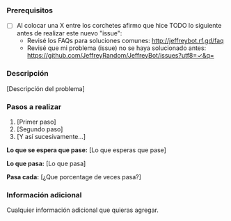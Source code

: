 <!-- POR FAVOR, HAS TU "ISSUE" CON BASE A ESTA ESTRUCTURA. NO LO ELIMINES. -->

### Prerequisitos

* [ ] Al colocar una X entre los corchetes afirmo que hice TODO lo siguiente antes de realizar este nuevo "issue":
    * Revisé los FAQs para soluciones comunes: http://jeffreybot.rf.gd/faq
    * Revisé que mi problema (issue) no se haya solucionado antes: https://github.com/JeffreyRandom/JeffreyBot/issues?utf8=✓&q=

### Descripción

[Descripción del problema]

### Pasos a realizar

1. [Primer paso]
2. [Segundo paso]
3. [Y así sucesivamente...]

**Lo que se espera que pase:** [Lo que esperas que pase]

**Lo que pasa:** [Lo que pasa]

**Pasa cada:** [¿Que porcentage de veces pasa?]

### Información adicional

Cualquier información adicional que quieras agregar.
